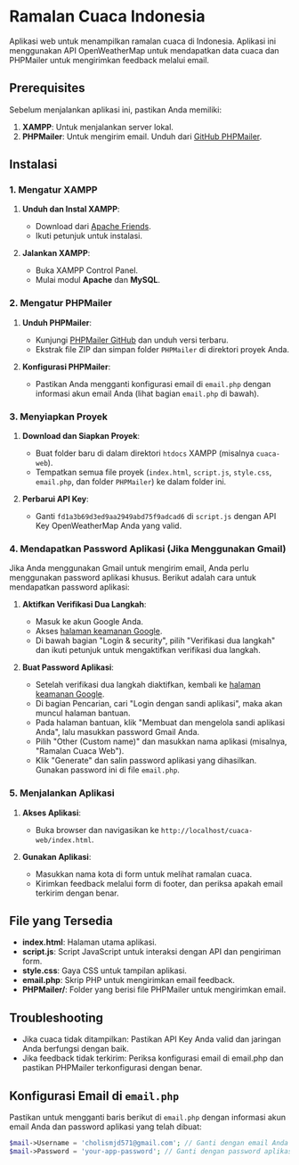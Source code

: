 # Ramalan Cuaca Indonesia

Aplikasi web untuk menampilkan ramalan cuaca di Indonesia. Aplikasi ini menggunakan API OpenWeatherMap untuk mendapatkan data cuaca dan PHPMailer untuk mengirimkan feedback melalui email.

## Prerequisites

Sebelum menjalankan aplikasi ini, pastikan Anda memiliki:

1. **XAMPP**: Untuk menjalankan server lokal.
2. **PHPMailer**: Untuk mengirim email. Unduh dari [GitHub PHPMailer](https://github.com/PHPMailer/PHPMailer).

## Instalasi

### 1. Mengatur XAMPP

1. **Unduh dan Instal XAMPP**:
   - Download dari [Apache Friends](https://www.apachefriends.org/index.html).
   - Ikuti petunjuk untuk instalasi.

2. **Jalankan XAMPP**:
   - Buka XAMPP Control Panel.
   - Mulai modul **Apache** dan **MySQL**.

### 2. Mengatur PHPMailer

1. **Unduh PHPMailer**:
   - Kunjungi [PHPMailer GitHub](https://github.com/PHPMailer/PHPMailer) dan unduh versi terbaru.
   - Ekstrak file ZIP dan simpan folder `PHPMailer` di direktori proyek Anda.

2. **Konfigurasi PHPMailer**:
   - Pastikan Anda mengganti konfigurasi email di `email.php` dengan informasi akun email Anda (lihat bagian `email.php` di bawah).

### 3. Menyiapkan Proyek

1. **Download dan Siapkan Proyek**:
   - Buat folder baru di dalam direktori `htdocs` XAMPP (misalnya `cuaca-web`).
   - Tempatkan semua file proyek (`index.html`, `script.js`, `style.css`, `email.php`, dan folder `PHPMailer`) ke dalam folder ini.

2. **Perbarui API Key**:
   - Ganti `fd1a3b69d3ed9aa2949abd75f9adcad6` di `script.js` dengan API Key OpenWeatherMap Anda yang valid.

### 4. Mendapatkan Password Aplikasi (Jika Menggunakan Gmail)

Jika Anda menggunakan Gmail untuk mengirim email, Anda perlu menggunakan password aplikasi khusus. Berikut adalah cara untuk mendapatkan password aplikasi:

1. **Aktifkan Verifikasi Dua Langkah**:
   - Masuk ke akun Google Anda.
   - Akses [halaman keamanan Google](https://myaccount.google.com/security).
   - Di bawah bagian "Login & security", pilih "Verifikasi dua langkah" dan ikuti petunjuk untuk mengaktifkan verifikasi dua langkah.

2. **Buat Password Aplikasi**:
   - Setelah verifikasi dua langkah diaktifkan, kembali ke [halaman keamanan Google](https://myaccount.google.com/security).
   - Di bagian Pencarian, cari "Login dengan sandi aplikasi", maka akan muncul halaman bantuan.
   - Pada halaman bantuan, klik "Membuat dan mengelola sandi aplikasi Anda", lalu masukkan password Gmail Anda.
   - Pilih "Other (Custom name)" dan masukkan nama aplikasi (misalnya, "Ramalan Cuaca Web").
   - Klik "Generate" dan salin password aplikasi yang dihasilkan. Gunakan password ini di file `email.php`.

### 5. Menjalankan Aplikasi

1. **Akses Aplikasi**:
   - Buka browser dan navigasikan ke `http://localhost/cuaca-web/index.html`.

2. **Gunakan Aplikasi**:
   - Masukkan nama kota di form untuk melihat ramalan cuaca.
   - Kirimkan feedback melalui form di footer, dan periksa apakah email terkirim dengan benar.

## File yang Tersedia

- **index.html**: Halaman utama aplikasi.
- **script.js**: Script JavaScript untuk interaksi dengan API dan pengiriman form.
- **style.css**: Gaya CSS untuk tampilan aplikasi.
- **email.php**: Skrip PHP untuk mengirimkan email feedback.
- **PHPMailer/**: Folder yang berisi file PHPMailer untuk mengirimkan email.

## Troubleshooting
- Jika cuaca tidak ditampilkan: Pastikan API Key Anda valid dan jaringan Anda berfungsi dengan baik.
- Jika feedback tidak terkirim: Periksa konfigurasi email di email.php dan pastikan PHPMailer terkonfigurasi dengan benar.

## Konfigurasi Email di `email.php`

Pastikan untuk mengganti baris berikut di `email.php` dengan informasi akun email Anda dan password aplikasi yang telah dibuat:

```php
$mail->Username = 'cholismjd571@gmail.com'; // Ganti dengan email Anda
$mail->Password = 'your-app-password'; // Ganti dengan password aplikasi yang dihasilkan